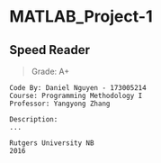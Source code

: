 # **MATLAB_Project-1**

## Speed Reader

> Grade: A+

```
Code By: Daniel Nguyen - 173005214
Course: Programming Methodology I
Professor: Yangyong Zhang

Description:
...

Rutgers University NB
2016
```

